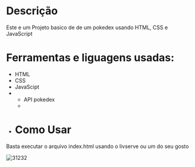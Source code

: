 # Descrição
Este e um Projeto basico de de um pokedex usando HTML, CSS e JavaScript

# Ferramentas e liguagens usadas:
- HTML
- CSS
- JavaScipt
- - API pokedex
  - 
- # Como Usar
Basta executar o arquivo index.html usando o livserve ou um do seu gosto

![31232](https://github.com/felipereis068/pokedex/assets/111073491/7c7da101-cdaa-4afa-a470-92afbf8e1a38)

